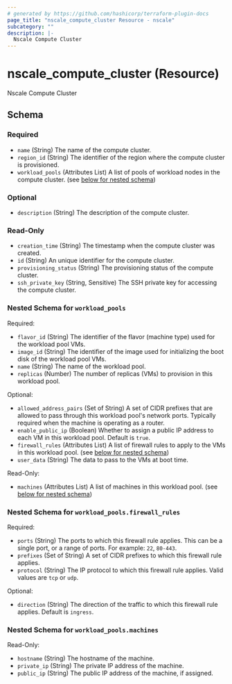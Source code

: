 ```yaml
---
# generated by https://github.com/hashicorp/terraform-plugin-docs
page_title: "nscale_compute_cluster Resource - nscale"
subcategory: ""
description: |-
  Nscale Compute Cluster
---
```


# nscale_compute_cluster (Resource)

Nscale Compute Cluster



<!-- schema generated by tfplugindocs -->
## Schema

### Required

- `name` (String) The name of the compute cluster.
- `region_id` (String) The identifier of the region where the compute cluster is provisioned.
- `workload_pools` (Attributes List) A list of pools of workload nodes in the compute cluster. (see [below for nested schema](#nestedatt--workload_pools))

### Optional

- `description` (String) The description of the compute cluster.

### Read-Only

- `creation_time` (String) The timestamp when the compute cluster was created.
- `id` (String) An unique identifier for the compute cluster.
- `provisioning_status` (String) The provisioning status of the compute cluster.
- `ssh_private_key` (String, Sensitive) The SSH private key for accessing the compute cluster.

<a id="nestedatt--workload_pools"></a>
### Nested Schema for `workload_pools`

Required:

- `flavor_id` (String) The identifier of the flavor (machine type) used for the workload pool VMs.
- `image_id` (String) The identifier of the image used for initializing the boot disk of the workload pool VMs.
- `name` (String) The name of the workload pool.
- `replicas` (Number) The number of replicas (VMs) to provision in this workload pool.

Optional:

- `allowed_address_pairs` (Set of String) A set of CIDR prefixes that are allowed to pass through this workload pool's network ports. Typically required when the machine is operating as a router.
- `enable_public_ip` (Boolean) Whether to assign a public IP address to each VM in this workload pool. Default is `true`.
- `firewall_rules` (Attributes List) A list of firewall rules to apply to the VMs in this workload pool. (see [below for nested schema](#nestedatt--workload_pools--firewall_rules))
- `user_data` (String) The data to pass to the VMs at boot time.

Read-Only:

- `machines` (Attributes List) A list of machines in this workload pool. (see [below for nested schema](#nestedatt--workload_pools--machines))

<a id="nestedatt--workload_pools--firewall_rules"></a>
### Nested Schema for `workload_pools.firewall_rules`

Required:

- `ports` (String) The ports to which this firewall rule applies. This can be a single port, or a range of ports. For example: `22`, `80-443`.
- `prefixes` (Set of String) A set of CIDR prefixes to which this firewall rule applies.
- `protocol` (String) The IP protocol to which this firewall rule applies. Valid values are `tcp` or `udp`.

Optional:

- `direction` (String) The direction of the traffic to which this firewall rule applies. Default is `ingress`.


<a id="nestedatt--workload_pools--machines"></a>
### Nested Schema for `workload_pools.machines`

Read-Only:

- `hostname` (String) The hostname of the machine.
- `private_ip` (String) The private IP address of the machine.
- `public_ip` (String) The public IP address of the machine, if assigned.
